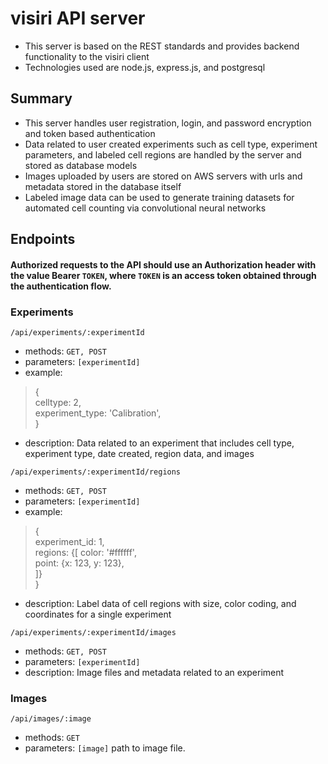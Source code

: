 # visiri API server
- This server is based on the REST standards and provides backend functionality to the visiri client
- Technologies used are node.js, express.js, and postgresql
## Summary
- This server handles user registration, login, and password encryption and token based authentication
- Data related to user created experiments such as cell type, experiment parameters, and labeled cell regions are handled by the server and stored as database models
- Images uploaded by users are stored on AWS servers with urls and metadata stored in the database itself
- Labeled image data can be used to generate training datasets for automated cell counting via convolutional neural networks

## Endpoints

#### Authorized requests to the API should use an Authorization header with the value Bearer `TOKEN`, where `TOKEN` is an access token obtained through the authentication flow.
  
### Experiments  
`/api/experiments/:experimentId`  
- methods: `GET, POST`  
- parameters: `[experimentId]`  
- example:  
> {  
>  celltype: 2,  
>  experiment_type: 'Calibration',  
> }  

- description: Data related to an experiment that includes cell type, experiment type, date created, region data, and images  
  
`/api/experiments/:experimentId/regions`  
- methods: `GET, POST`  
- parameters: `[experimentId]`  
- example:  
> {  
>  experiment_id: 1,  
>  regions: 
>   {\[
>     color: '#ffffff',  
>     point: {x: 123, y: 123},    
>   ]}  
> }                
- description: Label data of cell regions with size, color coding, and coordinates for a single experiment  
  
`/api/experiments/:experimentId/images`  
- methods: `GET, POST`  
- parameters: `[experimentId]`  
- description: Image files and metadata related to an experiment  
  
### Images  
`/api/images/:image`  
- methods: `GET`  
- parameters: `[image]` path to image file.  
  
